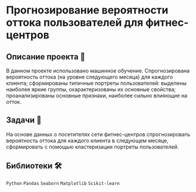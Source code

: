 #  Прогнозирование вероятности оттока пользователей для фитнес-центров

## Описание проекта 📃

В данном проекте использовано машинное обучение. Спрогнозирована вероятность оттока (на уровне следующего месяца) для каждого клиента; сформированы типичные портреты пользователей: выделены наиболее яркие группы, охарактеризованы их основные свойства; проанализированы основные признаки, наиболее сильно влияющие на отток.
## Задачи 📝

На основе данных о посетителях сети фитнес-центров спрогнозировать вероятность оттока для каждого клиента в следующем месяце, сформировать с помощью кластеризации портреты пользователей.

## Библиотеки 🛠️

`Python` `Pandas` `Seaborn` `Matplotlib` `Scikit-learn`

<br>
